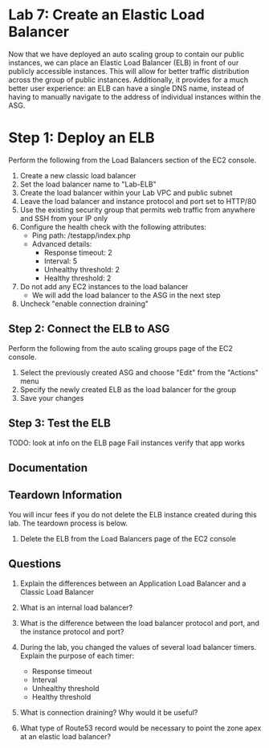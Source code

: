 # Lab 7: Create an Elastic Load Balancer

Now that we have deployed an auto scaling group to contain our public instances, we can place an Elastic Load Balancer (ELB) in front of our publicly accessible instances. This will allow for better traffic distribution across the group of public instances. Additionally, it provides for a much better user experience: an ELB can have a single DNS name, instead of having to manually navigate to the address of individual instances within the ASG.

# Step 1: Deploy an ELB

Perform the following from the Load Balancers section of the EC2 console.

1. Create a new classic load balancer
2. Set the load balancer name to "Lab-ELB"
3. Create the load balancer within your Lab VPC and public subnet
4. Leave the load balancer and instance protocol and port set to HTTP/80
5. Use the existing security group that permits web traffic from anywhere and SSH from your IP only
6. Configure the health check with the following attributes:
    * Ping path: /testapp/index.php
    * Advanced details:
      * Response timeout: 2
      * Interval: 5
      * Unhealthy threshold: 2
      * Healthy threshold: 2
7. Do not add any EC2 instances to the load balancer
    * We will add the load balancer to the ASG in the next step
8. Uncheck "enable connection draining"

## Step 2: Connect the ELB to ASG

Perform the following from the auto scaling groups page of the EC2 console.

1. Select the previously created ASG and choose "Edit" from the "Actions" menu
2. Specify the newly created ELB as the load balancer for the group
3. Save your changes

## Step 3: Test the ELB
TODO: look at info on the ELB page
Fail instances
verify that app works

## Documentation

## Teardown Information

You will incur fees if you do not delete the ELB instance created during this lab. The teardown process is below.

1. Delete the ELB from the Load Balancers page of the EC2 console

## Questions

1. Explain the differences between an Application Load Balancer and a Classic Load Balancer

2. What is an internal load balancer?

3. What is the difference between the load balancer protocol and port, and the instance protocol and port?

4. During the lab, you changed the values of several load balancer timers. Explain the purpose of each timer:
    * Response timeout
    * Interval
    * Unhealthy threshold
    * Healthy threshold

5. What is connection draining? Why would it be useful?

6. What type of Route53 record would be necessary to point the zone apex at an elastic load balancer?
